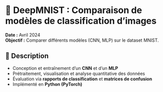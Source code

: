 # 🔢 DeepMNIST : Comparaison de modèles de classification d’images

**Date :** Avril 2024  
**Objectif :** Comparer différents modèles (CNN, MLP) sur le dataset MNIST.

## 🧠 Description
- Conception et entraînement d’un **CNN** et d’un **MLP**  
- Prétraitement, visualisation et analyse quantitative des données  
- Évaluation via **rapports de classification** et **matrices de confusion**  
- Implémenté en **Python (PyTorch)**  
